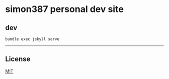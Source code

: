 # simon387 personal dev site

## dev

```bundle exec jekyll serve```

---

## License

[MIT](https://github.com/simon387.github.io/blob/master/LICENSE)
